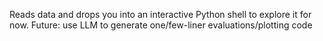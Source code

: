Reads data and drops you into an interactive Python shell to explore it for now. Future: use LLM to generate one/few-liner evaluations/plotting code